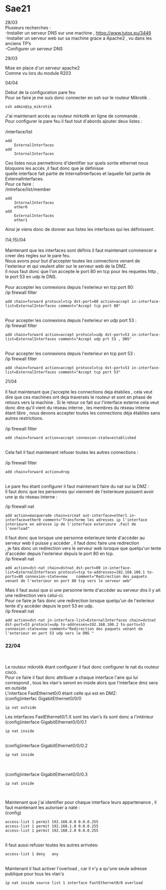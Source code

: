 # Sae21
28/03</br>
Plusieurs recherches :</br>
	-Installer un serveur DNS sur une machine , https://www.tutos.eu/3446</br>
	-Installer un serveur web sur sa machine grace a Apache2 , vu dans les anciens TP’s</br>
	-Configurer un serveur DNS </br>


29/03</br>

Mise en place d'un serveur apache2</br>
Comme vu lors du module R203</br>

04/04</br>

Debut de la configuration pare feu</br>
Pour se faire je me suis donc connecter en ssh sur le routeur Mikrotik .</br>

	ssh admin@ip_mikrotik
	
J'ai maintenant accés au routeur mirkotik en ligne de commande .</br>
Pour configurer le pare feu il faut tout d'abords ajouter deux listes :</br>
</br>
/interface/list</br>

	add
		ExternalInterfaces
	add
		InternalInterfaces
		
Ces listes nous permettrons d'identifier sur quels sortie ethernet nous bloquons les accés ,il faut donc que je définisse </br>
quelle interface fait partie de InternalInterfaces et laquelle fait partie de ExternalInterfaces.</br>
Pour ce faire :</br>
/intreface/list/member</br>

	add
		InternalInterfaces
		ether0
	add
		ExternalInterfaces
		ether1
		
Ainsi je viens donc de donner aux listes les interfaces qui les définissent.</br>
</br>
(14;15)/04</br>
</br>
Maintenant que les interfaces sont définis il faut maintenant commencer a creer des regles sur le pare feu.</br>
Nous avons pour but d'accepter toutes les connections venant de l'exterieur et qui veulent aller sur le serveur web de la DMZ.</br>
Il nous faut donc que l'on accepte le port 80 en tcp pour les requetes http , le port 53 en udp le DNS.</br>
</br>
Pour accepter les connexions depuis l'exterieur en  tcp port 80:</br>
/ip firewall filter </br>

	add chain=forward protocol=tcp dst-port=80 action=accept in-interface-list=ExternalInterfaces comment="Accept tcp port 80" 
	
</br>
Pour accepter les connexions depuis l'exterieur en udp port 53 :</br>
/ip firewall filter </br>

	add chain=forward action=accept protocol=udp dst-port=53 in-interface-list=ExternalInterfaces comment="Accept udp prt 53 , DNS"
	
</br>
Pour accepter les connexions depuis l'exterieur en tcp port 53 :</br>
/ip firewall filter</br>

	add chain=forward action=accept protocol=tcp dst-port=53 in-interface-list=ExternalInterfaces comment="Accept tcp port 53"


21/04</br>
</br>
Il faut maintenant que j'accepte les connections deja établies , cela veut dire que ces machines ont deja traversés le routeur et sont en phase de retours vers la machine .
Si le retour ce fait sur l'interface externe cela veut donc dire qu'il vient du réseau interne , les membres du réseau interne étant libre , nous devons accepter toutes les connections déja établies sans autres restrictions.</br>
</br>
/ip firewall filter</br>

	add chain=forward action=accept connexion-state=established
	
</br>
Cela fait il faut maintenant refuser toutes les autres connections :</br>
</br>
/ip firewall filter</br>

	add chain=forward action=drop
</br>
Le pare feu étant configurer il faut maintenant faire du nat sur la DMZ :</br>
Il faut donc que les personnes qui viennent de l'exterieure puissent avoir une ip du réseau interne :

/ip firewall nat</br>

	add action=masquerade chain=srcnat out-interface=ether1 in-interface=ether0 comment="Transforme les adresses ip l'interface interieure en adresse ip de l'interface exterieure .Fait de l'overload"


Il faut donc que lorsque une personne exterieure tente d'accéder au serveur web il puisse y accéder , il faut donc faire une redirection</br>
 , je fais donc un redirection vers le serveur web lorsque que quelqu'un tente d'accéder depuis l'exterieur depuis le port 80 en tcp.</br>
/ip firewall nat</br>

	add action=dst-nat chain=dstnat dst-port=80 in-interface-list=ExternalInterfaces protocol=tcp to-addresses=192.168.100.1 to-ports=80 connexion-state=new 	comment="Redirection des paquets venant de l'exterieur en port 80 tcp vers le serveur web" 
	
Mais il faut aussi que si une personne tente d'accéder au serveur dns il y ait une redirection vers celui-ci.</br>
Pour ce faire je fais donc une redirection lorsque quelqu'un de l'exterieur tente d'y accéder depuis le port 53 en udp.</br>
/ip firewall nat</br>

	add action=dst-nat in-interface-list=ExternalInterfaces chain=dstnat dst-port=53 protocol=udp to-addresses=192.168.100.2 to-ports=53 connexion-state=new comment="Redirection des paquets venant de l'exterieur en port 53 udp vers le DNS "

<h3>22/04</h3></br>
</br>
Le routeur mikrotik étant configurer il faut donc configurer le nat du routeur cisco.</br>
Pour ce faire il faut donc attribuer a chaque interface l'aire qui lui correspond , tous les vlan's seront en inside alors que l'interface dmz sera en outside</br>
L'interface FastEthernet0/0 étant celle qui est en DMZ:</br>
(config)interfac GigabitEthernet0/0/0</br>

 	ip nat outside                 

Les interfaces FastEthernet0/1.X sont les vlan's ils sont donc a l'intérieur</br>
(config)interface GigabitEthernet0/0/0.1</br>

 	ip nat inside  
</br>
(config)interface GigabitEthernet0/0/0.2</br>
 
 	ip nat inside
</br></br>
(config)interface GigabitEthernet0/0/0.3</br>

	ip nat inside 
 </br>    
	
Maintenant que j'ai identifier pour chaque interface leurs appartenance , il faut maintenant les autoriser a naté :</br>
(config)</br>

	access-list 1 permit 192.168.0.0 0.0.0.255              
	access-list 1 permit 192.168.1.0 0.0.0.255              
	access-list 1 permit 192.168.2.0 0.0.0.255              
   
</br>
Il faut aussi refuser toutes les autres arrivées:</br>

	access-list 1 deny   any                         
</br>
Maintenant il faut activer l'overload , car il n'y a qu'une seule adresse publique pour tous les vlan's </br>

	ip nat inside source list 1 interface FastEthernet0/0 overload   
